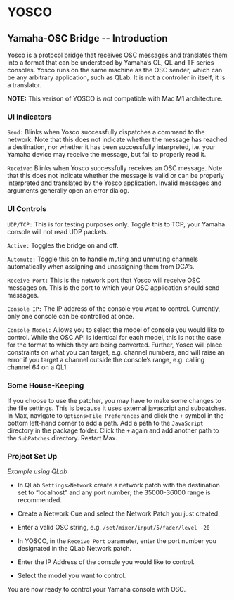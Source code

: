 # YOSCO
## Yamaha-OSC Bridge -- Introduction

Yosco is a protocol bridge that receives OSC messages and translates them into a format that can be understood by Yamaha’s CL, QL and TF series consoles. Yosco runs on the same machine as the OSC sender, which can be any arbitrary application, such as QLab. It is not a controller in itself, it is a translator.

**NOTE:** This verison of YOSCO is *not* compatible with Mac M1 architecture.

### **UI Indicators**

`Send:` Blinks when Yosco successfully dispatches a command to the network. Note that this does not indicate whether the message has reached a destination, nor whether it has been successfully interpreted, i.e. your Yamaha device may receive the message, but fail to properly read it.

`Receive:` Blinks when Yosco successfully receives an OSC message. Note that this does not indicate whether the message is valid or can be properly interpreted and translated by the Yosco application. Invalid messages and arguments generally open an error dialog.

### **UI Controls**

`UDP/TCP:` This is for testing purposes only. Toggle this to TCP, your Yamaha console will not read UDP packets.

`Active:` Toggles the bridge on and off.

`Automute:` Toggle this on to handle muting and unmuting channels automatically when assigning and unassigning them from DCA’s.

`Receive Port:` This is the network port that Yosco will receive OSC messages on. This is the port to which your OSC application should send messages.

`Console IP:` The IP address of the console you want to control. Currently, only one console can be controlled at once.

`Console Model:` Allows you to select the model of console you would like to control. While the OSC API is identical for each model, this is not the case for the format to which they are being converted. Further, Yosco will place constraints on what you can target, e.g. channel numbers, and will raise an error if you target a channel outside the console’s range, e.g. calling channel 64 on a QL1.

### **Some House-Keeping**

If you choose to use the patcher, you may have to make some changes to the file settings. This is because it uses external javascript and subpatches. In Max, navigate to `Options>File Preferences` and click the `+` symbol in the bottom left-hand corner to add a path. Add a path to the `JavaScript` directory in the package folder. Click the `+` again and add another path to the `SubPatches` directory. Restart Max.

### **Project Set Up**

*Example using QLab*

-	In QLab `Settings>Network` create a network patch with the destination set to “localhost” and any port number; the 35000-36000 range is recommended. 
-	Create a Network Cue and select the Network Patch you just created.
-	Enter a valid OSC string, e.g. `/set/mixer/input/5/fader/level -20`

-	In YOSCO, in the `Receive Port` parameter, enter the port number you designated in the QLab Network patch.
-	Enter the IP Address of the console you would like to control.
-	Select the model you want to control.

You are now ready to control your Yamaha console with OSC.




